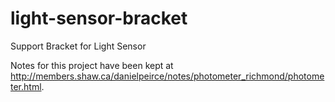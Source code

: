 # light-sensor-bracket
Support Bracket for Light Sensor

Notes for this project have been kept at <http://members.shaw.ca/danielpeirce/notes/photometer_richmond/photometer.html>.
